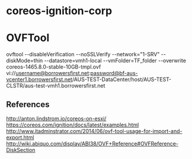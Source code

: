 # coreos-ignition-corp

# OVFTool

ovftool --disableVerification --noSSLVerify --network="1-SRV" --diskMode=thin --datastore=vmh1-local --vmFolder=TF_folder --overwrite coreos-1465.8.0-stable-10GB-tmpl.ovf vi://username@borrowersfirst.net:password@bf-aus-vcenter1.borrowersfirst.net/AUS-TEST-DataCenter/host/AUS-TEST-CLSTR/aus-test-vmh1.borrowersfirst.net

## References

http://anton.lindstrom.io/coreos-on-esxi/
https://coreos.com/ignition/docs/latest/examples.html
http://www.itadminstrator.com/2014/06/ovf-tool-usage-for-import-and-export.html
http://wiki.abiquo.com/display/ABI38/OVF+Reference#OVFReference-DiskSection
